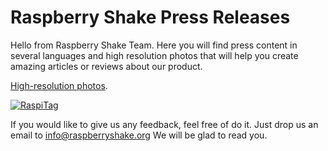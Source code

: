 # Raspberry Shake Press Releases

Hello from Raspberry Shake Team. Here you will find press content in several languages and high resolution photos that will help you create amazing articles or reviews about our product.

[High-resolution photos](/highres-pictures).

[![RaspiTag](http://raspberryshake.org/images/coming-soon-to-kickstarter.png)](http://raspberryshake.org)

If you would like to give us any feedback, feel free of do it. Just drop us an email to info@raspberryshake.org We will be glad to read you.